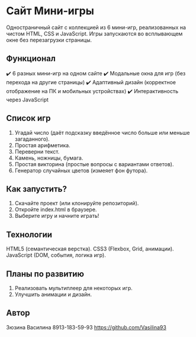 # Сайт Мини-игры 
Одностраничный сайт с коллекцией из 6 мини-игр, реализованных на чистом HTML, CSS и JavaScript. Игры запускаются во всплывающем окне без перезагрузки страницы.


## Функционал
✔️ 6 разных мини-игр на одном сайте
✔️ Модальные окна для игр (без перехода на другие страницы)
✔️ Адаптивный дизайн (корректное отображение на ПК и мобильных устройствах)
✔️ Интерактивность через JavaScript


## Список игр
1. Угадай число (даёт подсказку введённое число больше или меньше загаданного).
2. Простая арифметика.
3. Переверни текст.
4. Камень, ножницы, бумага.
5. Простая викторина (простые вопросы с вариантами ответов).
6. Генератор случайных цветов (измеяет фон футора).


## Как запустить?
1. Скачайте проект (или клонируйте репозиторий).
2. Откройте index.html в браузере.
3. Выберите игру и начните играть!


## Технологии
HTML5 (семантическая верстка).
CSS3 (Flexbox, Grid, анимации).
JavaScript (DOM, события, логика игр).


## Планы по развитию
1. Реализовать мультиплеер для некоторых игр.
2. Улучшить анимации и дизайн.

## Автор
Зюзина Василина 8913-183-59-93
https://github.com/Vasilina93
